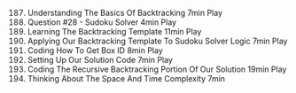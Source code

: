 187. Understanding The Basics Of Backtracking
     7min
     Play
188. Question #28 - Sudoku Solver
     4min
     Play
189. Learning The Backtracking Template
     11min
     Play
190. Applying Our Backtracking Template To Sudoku Solver Logic
     7min
     Play
191. Coding How To Get Box ID
     8min
     Play
192. Setting Up Our Solution Code
     7min
     Play
193. Coding The Recursive Backtracking Portion Of Our Solution
     19min
     Play
194. Thinking About The Space And Time Complexity
     7min
